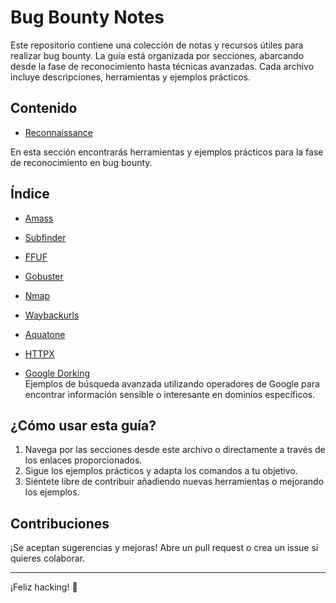 # Bug Bounty Notes

Este repositorio contiene una colección de notas y recursos útiles para realizar bug bounty. La guía está organizada por secciones, abarcando desde la fase de reconocimiento hasta técnicas avanzadas. Cada archivo incluye descripciones, herramientas y ejemplos prácticos.

## Contenido

- [Reconnaissance](assets/Reconnaissance/Tools.md)  

En esta sección encontrarás herramientas y ejemplos prácticos para la fase de reconocimiento en bug bounty.

## Índice
- [Amass](#amass)
- [Subfinder](#subfinder)
- [FFUF](#ffuf)
- [Gobuster](#gobuster)
- [Nmap](#nmap)
- [Waybackurls](#waybackurls)
- [Aquatone](#aquatone)
- [HTTPX](#httpx)

- [Google Dorking](assets/Reconnaissance/Google_dorking.md)  
  Ejemplos de búsqueda avanzada utilizando operadores de Google para encontrar información sensible o interesante en dominios específicos.

## ¿Cómo usar esta guía?

1. Navega por las secciones desde este archivo o directamente a través de los enlaces proporcionados.
2. Sigue los ejemplos prácticos y adapta los comandos a tu objetivo.
3. Siéntete libre de contribuir añadiendo nuevas herramientas o mejorando los ejemplos.

## Contribuciones

¡Se aceptan sugerencias y mejoras! Abre un pull request o crea un issue si quieres colaborar.

---
¡Feliz hacking! 🎯
